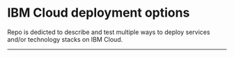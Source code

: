 # IBM Cloud deployment options

Repo is dedicted to describe and test multiple ways to deploy services and/or technology stacks on IBM Cloud.



---
